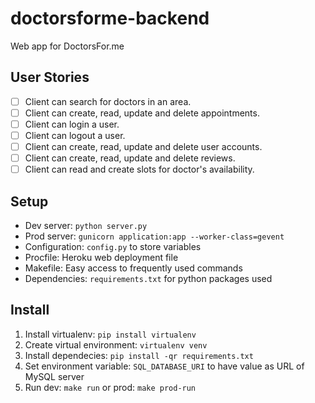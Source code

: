 # doctorsforme-backend

Web app for DoctorsFor.me

## User Stories
- [ ] Client can search for doctors in an area. 
- [ ] Client can create, read, update and delete appointments.
- [ ] Client can login a user.
- [ ] Client can logout a user.
- [ ] Client can create, read, update and delete user accounts.
- [ ] Client can create, read, update and delete reviews.
- [ ] Client can read and create slots for doctor's availability.

## Setup

- Dev server: `python server.py`
- Prod server: `gunicorn application:app --worker-class=gevent`
- Configuration: `config.py` to store variables
- Procfile: Heroku web deployment file
- Makefile: Easy access to frequently used commands
- Dependencies: `requirements.txt` for python packages used

## Install

1. Install virtualenv: `pip install virtualenv`
2. Create virtual environment: `virtualenv venv`
3. Install dependecies: `pip install -qr requirements.txt`
4. Set environment variable: `SQL_DATABASE_URI` to have value as URL of MySQL server
4. Run dev: `make run` or prod: `make prod-run`
